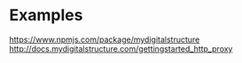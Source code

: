 Examples
========

https://www.npmjs.com/package/mydigitalstructure
http://docs.mydigitalstructure.com/gettingstarted_http_proxy
